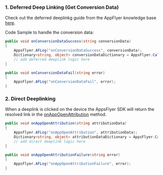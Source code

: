 ###  <a id="deferred-deep-linking"> 1. Deferred Deep Linking (Get Conversion Data)

Check out the deferred deeplinkg guide from the AppFlyer knowledge base [here](https://support.appsflyer.com/hc/en-us/articles/207032096-Accessing-AppsFlyer-Attribution-Conversion-Data-from-the-SDK-Deferred-Deeplinking-#Introduction).

Code Sample to handle the conversion data:

```c#
public void onConversionDataSuccess(string conversionData)
{
    AppsFlyer.AFLog("onConversionDataSuccess", conversionData);
    Dictionary<string, object> conversionDataDictionary = AppsFlyer.CallbackStringToDictionary(conversionData);
    // add deferred deeplink logic here
}

public void onConversionDataFail(string error)
{
    AppsFlyer.AFLog("onConversionDataFail", error);
}
```

###  <a id="handle-deeplinking"> 2. Direct Deeplinking
    
When a deeplink is clicked on the device the AppsFlyer SDK will return the resolved link in the [onAppOpenAttribution](https://support.appsflyer.com/hc/en-us/articles/208874366-OneLink-Deep-Linking-Guide#deep-linking-data-the-onappopenattribution-method-) method.



```c#
public void onAppOpenAttribution(string attributionData)
{
    AppsFlyer.AFLog("onAppOpenAttribution", attributionData);
    Dictionary<string, object> attributionDataDictionary = AppsFlyer.CallbackStringToDictionary(attributionData);
    // add direct deeplink logic here
}

public void onAppOpenAttributionFailure(string error)
{
    AppsFlyer.AFLog("onAppOpenAttributionFailure", error);
}
```

